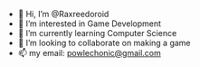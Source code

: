 - 👋 Hi, I’m @Raxreedoroid
- 👀 I’m interested in Game Development
- 🌱 I’m currently learning Computer Science
- 💞️ I’m looking to collaborate on making a game
- 📫 my email: powlechonic@gmail.com

<!---
Raxreedoroid/Raxreedoroid is a ✨ special ✨ repository because its `README.md` (this file) appears on your GitHub profile.
You can click the Preview link to take a look at your changes.
--->

